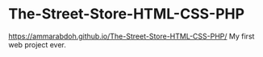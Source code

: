 # The-Street-Store-HTML-CSS-PHP
https://ammarabdoh.github.io/The-Street-Store-HTML-CSS-PHP/
My first web project ever.
